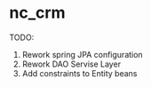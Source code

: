 # nc_crm
TODO:
1) Rework spring JPA configuration
2) Rework DAO Servise Layer
3) Add constraints to Entity beans
